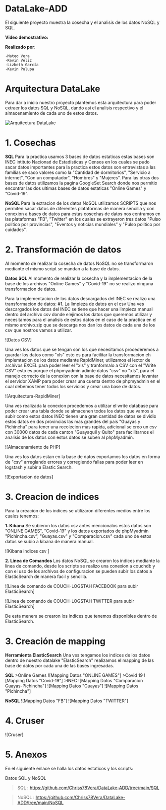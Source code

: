 # DataLake-ADD

  El siguiente proyecto muestra la cosecha y el analisis de los datos NoSQL y SQL. 
  
   **Video demostrativo:** 
   
   **Realizado por:**
   
    -Mateo Vera
    -Kevin Veliz
    -Lizbeth García
    -Kevin Pulupa
    
# Arquitectura DataLake
  Para dar a inicio nuestro proyecto plantemos esta arquitectura para poder extraer los datos SQL y NoSQL, dando asi el analisis respectivo y el almacenamiento de cada uno de estos datos.
  
  ![Arquitectura DataLake](.Imagenes/Arquitectura.png)
    
# 1. Cosechas

  **SQL**
     Para la practica usamos 3 bases de datos estaticas estas bases son INEC intituto Nacionad de Estadisticas y Censos en los cuales se pudo sacar datos importantes para la practica estos datos son entrevistas a las familias se saco valores como la "Cantidad de dormitorios", "Servicio a internet", "Con un computador", "Hombres" y "Mujeres".
     Para las otras dos bases de datos utilizamos la pagina GoogleSet Search donde nos permitio encontrar las dos ultimas bases de datos estaticas "Online Games" y "Covid-19".
     
 **NoSQL**
    Para la extracion de los datos NoSQL utilizamos SCRIPTS que nos permiten sacar datos de diferentes plataformas de manera sencilla y con conexion a bases de datos para estas cosechas de datos nos centramos en las plataformas "FB", "Twitter" en los cuales se extrayeron tres datos "Pulso politico por provincias", "Eventos y noticias mundiales" y "Pulso politico por cuidades".
 
 # 2. Transformación de datos
 
 Al momento de realizar la cosecha de datos NoSQL no se transformaron mediante el mismo script se mandan a la base de datos.
 
 **Datos SQL**
 Al momento de realizar la cosecha y la implementacion de la base de los archivos "Online Games" y "Covid-19" no se realizo ninguna transformacion de datos.
 
 Para la implementacion de los datos descargados del INEC se realizo una transformacion de datos:
  #1. La limpieza de datos en el csv
    Una ves descargados los datos del INEC se tiene que hacer una limpieza manual dentro del archivo csv donde elejimos los datos que queremos utilizar y necesitamos para el analisis de estos datos en el caso de la practica en el mismo archivo.zip que se descarga nos dan los datos de cada una de los csv que nostros vamos a utilizar.
    
 ![Datos CSV] 
 
 Una ves los datos que se tengan son los que necesitamos procederemos a guardar los datos como "xls" esto es para facilitar la transformacion eh implemtacion de los datos mediante RapidMiner, utilizamos el lector de archivos EXCEL para poder leer el "xls" y tranformalo a CSV con el "Write CSV" esto es porque el phpmyadmin adimte datos "csv" no "xls", para el manejo correcto de la conexion con la base de datos necesitamos levantar el servidor XAMP para poder crear una cuenta dentro de phpmyadmin en el cual debemos tener todos los servicios y crear una base de datos.
 
 ![Arquitectura-RapidMiner]
 
 Una ves realizada la conexion procedemos a utilizar el write database para poder crear una tabla donde se almacenen todos los datos que vamos a subir como estos datos INEC tienen una gran cantidad de datos se dividio estos datos en dos provincias las mas grandes del pais "Guayas y Pichincha" para tener una recolecion mas rapida, adicional se creo un csv con 30000 datos de cada canton "Guayaquil y Quito" para facilitarnos el analisis de los datos con estos datos se suben al phpMyadmin.
 
 ![Almacenamiento de PHP]

Una ves los datos estan en la base de datos exportamos los datos en forma de "csv" arreglando errores y corregiendo fallas para poder leer en logstash y subir a Elastic Search.

![Exportacion de datos]

 # 3. Creacion de indices 
 
 Para la creacion de los indices se utilizaron diferentes medios entre los cuales tenemos: 

  **1. Kibana**
    Se subieron los datos csv antes mencionalos estos datos son "ONLINE GAMES", "Covid-19" y los datos exportados de phpMyadmin "Pichincha.csv", "Guayas.csv" y "Comparacion.csv" cada uno de estos datos se subio a kibana de manera manual.
    
![Kibana indices csv ]
    
 **2. Linea de Comandos**
 Los datos NoSQL se crearon los indices mediante la linea de comando, desde los scripts se realizo una conexion a couchdb y con el uso de los archivos de configuracion se pueden subir los datos a ElasticSearch de manera facil y sencilla. 
 
 ![Linea de comando de COUCH-LOGSTAH FACEBOOK para subir ElasticSearch]
 
 ![Linea de comando de COUCH-LOGSTAH TWITTER para subir ElasticSearch]
  
  
 De esta menera se crearon los indices que tenemos disponibles dentro de ElasticSearch.
 
 # 3. Creación de mapping
  **Herramienta ElasticSearch**
   Una ves tengamos los indices de los datos dentro de nuestro datalake "ElasticSearch" realizamos el mapping de las base de datos por cada una de las bases ingresadas.
   
   **SQL**
    >Online Games
   ![Mapping Datos "ONLINE GAMES"] 
    >Covid 19
   ![Mapping Datos "Covid-19"]
    >INEC
    ![Mapping Datos "Comparacion Guayas-Pichincha"]
    ![Mapping Datos "Guayas"]
    ![Mapping Datos "Pichincha"]
    
   **NoSQL**
   ![Mapping Datos "FB"]
   ![Mapping Datos "TWITTER"] 
   
 # 4. Cruser
 
  ![Cruser]
 
 # 5. Anexos
 
 
 En el siguiente enlace se halla los datos estaticos y los  scripts: 
 
 Datos SQL y NoSQL
 
   > SQL    : https://github.com/Chriss78Vera/DataLake-ADD/tree/main/SQL
   
   > NoSQL  : https://github.com/Chriss78Vera/DataLake-ADD/tree/main/NoSQL

    
